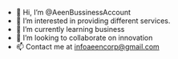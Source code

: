 - 👋 Hi, I’m @AeenBussinessAccount
- 👀 I’m interested in providing different services.
- 🌱 I’m currently learning business
- 💞️ I’m looking to collaborate on innovation
- 📫 Contact me at infoaeencorp@gmail.com

<!---
AeenBussinessAccount/AeenBussinessAccount is a ✨ special ✨ repository because its `README.md` (this file) appears on your GitHub profile.
You can click the Preview link to take a look at your changes.
--->
